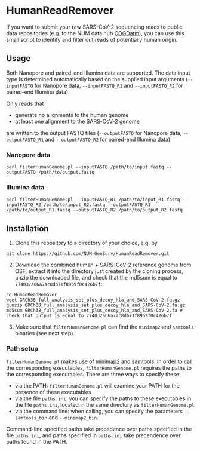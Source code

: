 # HumanReadRemover
If you want to submit your raw SARS-CoV-2 sequencing reads to public data repositories (e.g. to the NUM data hub [COGDatm](https://cogdat.dat)), you can use this small script to identify and filter out reads of potentially human origin.

## Usage
Both Nanopore and paired-end Illumina data are supported. The data input type is determined automatically based on the supplied input arguments (`--inputFASTQ` for Nanopore data, `--inputFASTQ_R1` and `--inputFASTQ_R2` for paired-end Illumina data).

Only reads that
- generate no alignments to the human genome
- at least one alignment to the SARS-CoV-2 genome

are written to the output FASTQ files (`--outputFASTQ` for Nanopore data, `--outputFASTQ_R1` and `--outputFASTQ_R2` for paired-end Illumina data)

### Nanopore data
`perl filterHumanGenome.pl --inputFASTQ /path/to/input.fastq --outputFASTQ /path/to/output.fastq`

### Illumina data
`perl filterHumanGenome.pl --inputFASTQ_R1 /path/to/input_R1.fastq --inputFASTQ_R2 /path/to/input_R2.fastq --outputFASTQ_R1 /path/to/output_R1.fastq --outputFASTQ_R2 /path/to/output_R2.fastq`

## Installation
1. Clone this repository to a directory of your choice, e.g. by
```
git clone https://github.com/NUM-GenSurv/HumanReadRemover.git
```
2. Download the combined human + SARS-CoV-2 reference genome from OSF, extract it into the directory just created by the cloning process, unzip the downloaded file, and check that the md5sum is equal to `774032a66a7ac8db71f89b9f0c426b7f`:

```
cd HumanReadRemover
wget GRCh38_full_analysis_set_plus_decoy_hla_and_SARS-CoV-2.fa.gz
gunzip GRCh38_full_analysis_set_plus_decoy_hla_and_SARS-CoV-2.fa.gz
md5sum GRCh38_full_analysis_set_plus_decoy_hla_and_SARS-CoV-2.fa # check that output is equal to 774032a66a7ac8db71f89b9f0c426b7f
```

3. Make sure that `filterHumanGenome.pl` can find the `minimap2` and `samtools` binaries (see next step).

### Path setup
`filterHumanGenome.pl` makes use of [minimap2](https://github.com/lh3/minimap2) and [samtools](http://www.htslib.org/). In order to call the corresponding executables, `filterHumanGenome.pl` requires the paths to the corresponding executables. There are three ways to specify these:
- via the PATH: `filterHumanGenome.pl` will examine your PATH for the presence of these executables
- via the file `paths.ini`: you can specify the paths to these executables in the file `paths.ini`, located in the same directory as `filterHumanGenome.pl`
- via the command line: when calling, you can specify the parameters `--samtools_bin` and `--minimap2_bin`.

Command-line specified paths take precedence over paths specified in the file `paths.ini`, and paths specified in `paths.ini` take precendence over paths found in the PATH.




